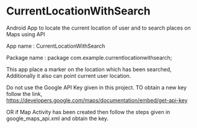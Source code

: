 # CurrentLocationWithSearch
Android App to locate the current location of user and to search places on Maps using API


App name : CurrentLocationWithSearch

Package name : package com.example.currentlocationwithsearch;

This app place a marker on the location which has been searched, Additionally it also can point current user location.

Do not use the Google API Key given in this project. TO obtain a new key follow the link, https://developers.google.com/maps/documentation/embed/get-api-key

OR if Map Activity has been created then follow the steps given in google_maps_api.xml and obtain the key.


